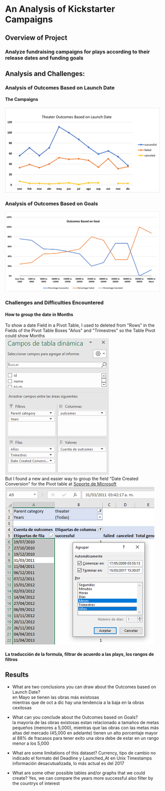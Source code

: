 # An Analysis of Kickstarter Campaigns

## Overview of Project

### Analyze fundraising campaigns for plays according to their release dates and funding goals

## Analysis and Challenges: 

### Analysis of Outcomes Based on Launch Date
#### The Campaigns
![Outcomes_Date](https://github.com/KarlaPerezR/kickstarter-analysis/blob/main/resources/Theater_Outcomes_vs_Launch.png)

### Analysis of Outcomes Based on Goals
![Outcomes_Goals](https://github.com/KarlaPerezR/kickstarter-analysis/blob/main/resources/Outcomes_vs_Goals.png)

### Challenges and Difficulties Encountered

#### How to group the date in Months

To show a date Field in a Pivot Table, I used to deleted from "Rows" in the Fields of the Pivot Table Boxes "Años" and "Trimestres" so the Table Pivot could show Months
<br/>![Row _Options](https://github.com/KarlaPerezR/kickstarter-analysis/blob/main/resources/Row_date_Options.PNG)
<br/> But I found a new and easier way to group the field "Date Created Conversion" for the Pivot table at [Soporte de Microsoft](https://support.microsoft.com/es-es/office/agrupar-o-desagrupar-datos-en-una-tabla-din%C3%A1mica-c9d1ddd0-6580-47d1-82bc-c84a5a340725)
![Group_monthly](https://github.com/KarlaPerezR/kickstarter-analysis/blob/main/resources/Group_Monthly.PNG)

#### La traducción de la formula, filtrar de acuerdo a las plays, los rangos de filtros

## Results

- What are two conclusions you can draw about the Outcomes based on Launch Date?
<br/> en Mayo se tienen las obras más existosas
<br/>mientras que de oct a dic hay una tendencia a la baja en la obras cexitosas 

- What can you conclude about the Outcomes based on Goals?
<br/>la mayoría de las obras existosas estan relacionado a tamaños de metas pequeños (menores a 5,000), mientras que las obras con las metas más altas del mercado (45,000 en adelante) tienen un alto porcentaje mayor al 88% de fracasos 
para tener exito una obra debe de estar en un rango menor a los 5,000

- What are some limitations of this dataset?
Currency, tipo de cambio no indicado
el formato del Deadline y Launched_At en Unix Timestamps
información desacutualizada, lo más actual es del 2017

- What are some other possible tables and/or graphs that we could create?
Yes, we can compare the years more successful
also filter by the countrys of interest
